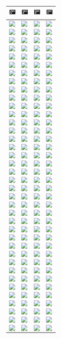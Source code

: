 | &#128444; | &#128444; | &#128444; | &#128444; |
|  ---  |  ---  |  ---  |  ---  |
| ![](https://codeberg.org/crimeflare/stop_cloudflare/raw/branch/master/image/2020_07_cloudflaredown.jpg) | ![](https://codeberg.org/crimeflare/stop_cloudflare/raw/branch/master/image/accdenied.jpg) | ![](https://codeberg.org/crimeflare/stop_cloudflare/raw/branch/master/image/annoyed.jpg) | ![](https://codeberg.org/crimeflare/stop_cloudflare/raw/branch/master/image/anonexist.jpg) |
| ![](https://codeberg.org/crimeflare/stop_cloudflare/raw/branch/master/image/aonurjm.jpg) | ![](https://codeberg.org/crimeflare/stop_cloudflare/raw/branch/master/image/apology.jpg) | ![](https://codeberg.org/crimeflare/stop_cloudflare/raw/branch/master/image/banvpn.jpg) | ![](https://codeberg.org/crimeflare/stop_cloudflare/raw/branch/master/image/banvpn2.jpg) |
| ![](https://codeberg.org/crimeflare/stop_cloudflare/raw/branch/master/image/blockedbyjustin.jpg) | ![](https://codeberg.org/crimeflare/stop_cloudflare/raw/branch/master/image/blockedbymatthewprince.jpg) | ![](https://codeberg.org/crimeflare/stop_cloudflare/raw/branch/master/image/blockedbymatthewprince2.jpg) | ![](https://codeberg.org/crimeflare/stop_cloudflare/raw/branch/master/image/border_patrol.jpg) |
| ![](https://codeberg.org/crimeflare/stop_cloudflare/raw/branch/master/image/browdifftbcx.gif) | ![](https://codeberg.org/crimeflare/stop_cloudflare/raw/branch/master/image/browserdiff.jpg) | ![](https://codeberg.org/crimeflare/stop_cloudflare/raw/branch/master/image/butitsdown.jpg) | ![](https://codeberg.org/crimeflare/stop_cloudflare/raw/branch/master/image/cf_deleteandkeep.jpg) |
| ![](https://codeberg.org/crimeflare/stop_cloudflare/raw/branch/master/image/cfblockbothuman.jpg) | ![](https://codeberg.org/crimeflare/stop_cloudflare/raw/branch/master/image/cfbloghtmledit.jpg) | ![](https://codeberg.org/crimeflare/stop_cloudflare/raw/branch/master/image/cfcenrev_01.jpg) | ![](https://codeberg.org/crimeflare/stop_cloudflare/raw/branch/master/image/cfcenrev_02.jpg) |
| ![](https://codeberg.org/crimeflare/stop_cloudflare/raw/branch/master/image/cfcenrev_03.jpg) | ![](https://codeberg.org/crimeflare/stop_cloudflare/raw/branch/master/image/cfdnsprob.jpg) | ![](https://codeberg.org/crimeflare/stop_cloudflare/raw/branch/master/image/cfdonate.jpg) | ![](https://codeberg.org/crimeflare/stop_cloudflare/raw/branch/master/image/cfdown2019.jpg) |
| ![](https://codeberg.org/crimeflare/stop_cloudflare/raw/branch/master/image/cfdowncfcom.jpg) | ![](https://codeberg.org/crimeflare/stop_cloudflare/raw/branch/master/image/cfdox_dox.jpg) | ![](https://codeberg.org/crimeflare/stop_cloudflare/raw/branch/master/image/cfdox_ex1.jpg) | ![](https://codeberg.org/crimeflare/stop_cloudflare/raw/branch/master/image/cfdox_ex2.jpg) |
| ![](https://codeberg.org/crimeflare/stop_cloudflare/raw/branch/master/image/cfdox_kill.jpg) | ![](https://codeberg.org/crimeflare/stop_cloudflare/raw/branch/master/image/cfdox_swat.jpg) | ![](https://codeberg.org/crimeflare/stop_cloudflare/raw/branch/master/image/cfdox_threat.jpg) | ![](https://codeberg.org/crimeflare/stop_cloudflare/raw/branch/master/image/cfdox_what.jpg) |
| ![](https://codeberg.org/crimeflare/stop_cloudflare/raw/branch/master/image/cferr1010bsig.jpg) | ![](https://codeberg.org/crimeflare/stop_cloudflare/raw/branch/master/image/cferr1016.jpg) | ![](https://codeberg.org/crimeflare/stop_cloudflare/raw/branch/master/image/cferr1016sp.jpg) | ![](https://codeberg.org/crimeflare/stop_cloudflare/raw/branch/master/image/cfhelp204144518.jpg) |
| ![](https://codeberg.org/crimeflare/stop_cloudflare/raw/branch/master/image/cfhelpforum.jpg) | ![](https://codeberg.org/crimeflare/stop_cloudflare/raw/branch/master/image/cfisnotanoption.jpg) | ![](https://codeberg.org/crimeflare/stop_cloudflare/raw/branch/master/image/cfmarketshare.jpg) | ![](https://codeberg.org/crimeflare/stop_cloudflare/raw/branch/master/image/cfsiryoublocked.jpg) |
| ![](https://codeberg.org/crimeflare/stop_cloudflare/raw/branch/master/image/cfspam01.jpg) | ![](https://codeberg.org/crimeflare/stop_cloudflare/raw/branch/master/image/cfspam02.jpg) | ![](https://codeberg.org/crimeflare/stop_cloudflare/raw/branch/master/image/cfspam03.jpg) | ![](https://codeberg.org/crimeflare/stop_cloudflare/raw/branch/master/image/cfspambrittany.jpg) |
| ![](https://codeberg.org/crimeflare/stop_cloudflare/raw/branch/master/image/cfspamtwtr.jpg) | ![](https://codeberg.org/crimeflare/stop_cloudflare/raw/branch/master/image/cfstrengthdata.jpg) | ![](https://codeberg.org/crimeflare/stop_cloudflare/raw/branch/master/image/cftestgoogle.jpg) | ![](https://codeberg.org/crimeflare/stop_cloudflare/raw/branch/master/image/cftmnt.jpg) |
| ![](https://codeberg.org/crimeflare/stop_cloudflare/raw/branch/master/image/cfublock.jpg) | ![](https://codeberg.org/crimeflare/stop_cloudflare/raw/branch/master/image/cfviopl_notdel.jpg) | ![](https://codeberg.org/crimeflare/stop_cloudflare/raw/branch/master/image/cfviopl_tp.jpg) | ![](https://codeberg.org/crimeflare/stop_cloudflare/raw/branch/master/image/cfvotm_01.jpg) |
| ![](https://codeberg.org/crimeflare/stop_cloudflare/raw/branch/master/image/cfvotm_02.jpg) | ![](https://codeberg.org/crimeflare/stop_cloudflare/raw/branch/master/image/cfwontobey.jpg) | ![](https://codeberg.org/crimeflare/stop_cloudflare/raw/branch/master/image/changeorgasn.jpg) | ![](https://codeberg.org/crimeflare/stop_cloudflare/raw/branch/master/image/changeorgtor.jpg) |
| ![](https://codeberg.org/crimeflare/stop_cloudflare/raw/branch/master/image/chinaphone.jpg) | ![](https://codeberg.org/crimeflare/stop_cloudflare/raw/branch/master/image/cloudflare_with_ddosguard.jpg) | ![](https://codeberg.org/crimeflare/stop_cloudflare/raw/branch/master/image/cloudflarechina.jpg) | ![](https://codeberg.org/crimeflare/stop_cloudflare/raw/branch/master/image/cloudflaredearuser.jpg) |
| ![](https://codeberg.org/crimeflare/stop_cloudflare/raw/branch/master/image/cloudflareinternalerror.jpg) | ![](https://codeberg.org/crimeflare/stop_cloudflare/raw/branch/master/image/cloudflareoutage-2020.jpg) | ![](https://codeberg.org/crimeflare/stop_cloudflare/raw/branch/master/image/crimeflare-logo.png) | ![](https://codeberg.org/crimeflare/stop_cloudflare/raw/branch/master/image/dhssaid.jpg) |
| ![](https://codeberg.org/crimeflare/stop_cloudflare/raw/branch/master/image/dnsfailtest.jpg) | ![](https://codeberg.org/crimeflare/stop_cloudflare/raw/branch/master/image/eastdakota_1273277839102656515.jpg) | ![](https://codeberg.org/crimeflare/stop_cloudflare/raw/branch/master/image/edw_snow.jpg) | ![](https://codeberg.org/crimeflare/stop_cloudflare/raw/branch/master/image/federalinterest.jpg) |
| ![](https://codeberg.org/crimeflare/stop_cloudflare/raw/branch/master/image/fedup_fucking_hcaptcha.jpg) | ![](https://codeberg.org/crimeflare/stop_cloudflare/raw/branch/master/image/firefox-cloudflare-dns-settings.jpg) | ![](https://codeberg.org/crimeflare/stop_cloudflare/raw/branch/master/image/firefoxdns.jpg) | ![](https://codeberg.org/crimeflare/stop_cloudflare/raw/branch/master/image/fixthedamn.jpg) |
| ![](https://codeberg.org/crimeflare/stop_cloudflare/raw/branch/master/image/freemoldybread.jpg) | ![](https://codeberg.org/crimeflare/stop_cloudflare/raw/branch/master/image/goodorbad.jpg) | ![](https://codeberg.org/crimeflare/stop_cloudflare/raw/branch/master/image/googlerecaptcha.jpg) | ![](https://codeberg.org/crimeflare/stop_cloudflare/raw/branch/master/image/hcaptcha_abrv.jpg) |
| ![](https://codeberg.org/crimeflare/stop_cloudflare/raw/branch/master/image/hcaptcha_chrome.jpg) | ![](https://codeberg.org/crimeflare/stop_cloudflare/raw/branch/master/image/honeypot.gif) | ![](https://codeberg.org/crimeflare/stop_cloudflare/raw/branch/master/image/howcfwork.jpg) | ![](https://codeberg.org/crimeflare/stop_cloudflare/raw/branch/master/image/howvpnwork.jpg) |
| ![](https://codeberg.org/crimeflare/stop_cloudflare/raw/branch/master/image/htmlalertcloudflare.jpg) | ![](https://codeberg.org/crimeflare/stop_cloudflare/raw/branch/master/image/htmlalertcloudflare2.jpg) | ![](https://codeberg.org/crimeflare/stop_cloudflare/raw/branch/master/image/iminurtls.jpg) | ![](https://codeberg.org/crimeflare/stop_cloudflare/raw/branch/master/image/imnotarobot.gif) |
| ![](https://codeberg.org/crimeflare/stop_cloudflare/raw/branch/master/image/imnotarobot.jpg) | ![](https://codeberg.org/crimeflare/stop_cloudflare/raw/branch/master/image/imunify360.jpg) | ![](https://codeberg.org/crimeflare/stop_cloudflare/raw/branch/master/image/isatpreview.jpg) | ![](https://codeberg.org/crimeflare/stop_cloudflare/raw/branch/master/image/ismmpreview.jpg) |
| ![](https://codeberg.org/crimeflare/stop_cloudflare/raw/branch/master/image/itsreallythatbad.jpg) | ![](https://codeberg.org/crimeflare/stop_cloudflare/raw/branch/master/image/iusetor_alith.jpg) | ![](https://codeberg.org/crimeflare/stop_cloudflare/raw/branch/master/image/liberapay.jpg) | ![](https://codeberg.org/crimeflare/stop_cloudflare/raw/branch/master/image/lynx_cloudflare.gif) |
| ![](https://codeberg.org/crimeflare/stop_cloudflare/raw/branch/master/image/matthew_prince.jpg) | ![](https://codeberg.org/crimeflare/stop_cloudflare/raw/branch/master/image/notfastervpn.jpg) | ![](https://codeberg.org/crimeflare/stop_cloudflare/raw/branch/master/image/nsaslide_prismcorp.gif) | ![](https://codeberg.org/crimeflare/stop_cloudflare/raw/branch/master/image/omsappl.jpg) |
| ![](https://codeberg.org/crimeflare/stop_cloudflare/raw/branch/master/image/omsdroid.jpg) | ![](https://codeberg.org/crimeflare/stop_cloudflare/raw/branch/master/image/omsirl.jpg) | ![](https://codeberg.org/crimeflare/stop_cloudflare/raw/branch/master/image/omsirl2.jpg) | ![](https://codeberg.org/crimeflare/stop_cloudflare/raw/branch/master/image/omsjsck.jpg) |
| ![](https://codeberg.org/crimeflare/stop_cloudflare/raw/branch/master/image/omsnote.jpg) | ![](https://codeberg.org/crimeflare/stop_cloudflare/raw/branch/master/image/omsstream.jpg) | ![](https://codeberg.org/crimeflare/stop_cloudflare/raw/branch/master/image/onemorestep.jpg) | ![](https://codeberg.org/crimeflare/stop_cloudflare/raw/branch/master/image/opennic.jpg) |
| ![](https://codeberg.org/crimeflare/stop_cloudflare/raw/branch/master/image/people.jpg) | ![](https://codeberg.org/crimeflare/stop_cloudflare/raw/branch/master/image/peopledonotthink.jpg) | ![](https://codeberg.org/crimeflare/stop_cloudflare/raw/branch/master/image/pizza.jpg) | ![](https://codeberg.org/crimeflare/stop_cloudflare/raw/branch/master/image/prism_gfe.jpg) |
| ![](https://codeberg.org/crimeflare/stop_cloudflare/raw/branch/master/image/prismattnsa.jpg) | ![](https://codeberg.org/crimeflare/stop_cloudflare/raw/branch/master/image/rssfeedovercf.jpg) | ![](https://codeberg.org/crimeflare/stop_cloudflare/raw/branch/master/image/runbeforeitstoolate.jpg) | ![](https://codeberg.org/crimeflare/stop_cloudflare/raw/branch/master/image/shadycloudflare.jpg) |
| ![](https://codeberg.org/crimeflare/stop_cloudflare/raw/branch/master/image/siteground.jpg) | ![](https://codeberg.org/crimeflare/stop_cloudflare/raw/branch/master/image/sniff2.gif) | ![](https://codeberg.org/crimeflare/stop_cloudflare/raw/branch/master/image/sorry.jpg) | ![](https://codeberg.org/crimeflare/stop_cloudflare/raw/branch/master/image/stopcf.jpg) |
| ![](https://codeberg.org/crimeflare/stop_cloudflare/raw/branch/master/image/tor_nontor_diff.jpg) | ![](https://codeberg.org/crimeflare/stop_cloudflare/raw/branch/master/image/twe_dz.jpg) | ![](https://codeberg.org/crimeflare/stop_cloudflare/raw/branch/master/image/twe_eptg.jpg) | ![](https://codeberg.org/crimeflare/stop_cloudflare/raw/branch/master/image/twe_ial.jpg) |
| ![](https://codeberg.org/crimeflare/stop_cloudflare/raw/branch/master/image/twe_jb.jpg) | ![](https://codeberg.org/crimeflare/stop_cloudflare/raw/branch/master/image/twe_lb.jpg) | ![](https://codeberg.org/crimeflare/stop_cloudflare/raw/branch/master/image/usershoulddecide.jpg) | ![](https://codeberg.org/crimeflare/stop_cloudflare/raw/branch/master/image/watcloudflare.jpg) |
| ![](https://codeberg.org/crimeflare/stop_cloudflare/raw/branch/master/image/wearetrulysorry.jpg) | ![](https://codeberg.org/crimeflare/stop_cloudflare/raw/branch/master/image/whoismp.jpg) | ![](https://codeberg.org/crimeflare/stop_cloudflare/raw/branch/master/image/whousetor.jpg) | ![](https://codeberg.org/crimeflare/stop_cloudflare/raw/branch/master/image/whydoihavetosolveacaptcha.jpg) |
| ![](https://codeberg.org/crimeflare/stop_cloudflare/raw/branch/master/image/word_cloudflarefree.jpg) | ![](https://codeberg.org/crimeflare/stop_cloudflare/raw/branch/master/image/wtfcf.jpg) | ![](https://codeberg.org/crimeflare/stop_cloudflare/raw/branch/master/image/telegram/0be13101e79fcb5e90c7e949c234040e.jpg) | ![](https://codeberg.org/crimeflare/stop_cloudflare/raw/branch/master/image/telegram/0ff5d6441c53720c194af7e61fbd89ac.jpg) |
| ![](https://codeberg.org/crimeflare/stop_cloudflare/raw/branch/master/image/telegram/003adf34b034f1eb38e83fcc41b045ab.jpg) | ![](https://codeberg.org/crimeflare/stop_cloudflare/raw/branch/master/image/telegram/4b644ffa2bfe836565dec686fb81238f.jpg) | ![](https://codeberg.org/crimeflare/stop_cloudflare/raw/branch/master/image/telegram/4cdf036c1e45f1e943dda3e26d4cffb9.jpg) | ![](https://codeberg.org/crimeflare/stop_cloudflare/raw/branch/master/image/telegram/8e3379b250ea970c8d59eba1d154b560.jpg) |
| ![](https://codeberg.org/crimeflare/stop_cloudflare/raw/branch/master/image/telegram/8f3ef93452628296440814c81b75bfeb.jpg) | ![](https://codeberg.org/crimeflare/stop_cloudflare/raw/branch/master/image/telegram/29b88092ed1f0091796d76baf07a7fbd.jpg) | ![](https://codeberg.org/crimeflare/stop_cloudflare/raw/branch/master/image/telegram/67a77bc9b1e1a741496716482f7f6322.jpg) | ![](https://codeberg.org/crimeflare/stop_cloudflare/raw/branch/master/image/telegram/79faadc7398477a7e1623af99a6ec9ae.jpg) |
| ![](https://codeberg.org/crimeflare/stop_cloudflare/raw/branch/master/image/telegram/320b8067457ce8c47838c4a07fad670b.jpg) | ![](https://codeberg.org/crimeflare/stop_cloudflare/raw/branch/master/image/telegram/668c1ba0df11d5d8ef81b24e767ea3f7.jpg) | ![](https://codeberg.org/crimeflare/stop_cloudflare/raw/branch/master/image/telegram/12134212fc9821e514a94888f3e2c902.jpg) | ![](https://codeberg.org/crimeflare/stop_cloudflare/raw/branch/master/image/telegram/a1e84595157d8ddc3985536878f53877.jpg) |
| ![](https://codeberg.org/crimeflare/stop_cloudflare/raw/branch/master/image/telegram/adf85b43581e1f68d4466c28e2c5c5fc.jpg) | ![](https://codeberg.org/crimeflare/stop_cloudflare/raw/branch/master/image/telegram/c81238387627b4bfd3dcd60f56d41626.jpg) | ![](https://codeberg.org/crimeflare/stop_cloudflare/raw/branch/master/image/telegram/cade80ec63cf119d8052cd5a8def2b3a.jpg) | ![](https://codeberg.org/crimeflare/stop_cloudflare/raw/branch/master/image/telegram/df2dc65af0ac66dcc68b3bfa9338bde3.jpg) |
| ![](https://codeberg.org/crimeflare/stop_cloudflare/raw/branch/master/image/telegram/f029fcf244af884f6628decb7b15a8a9.jpg) | ![](https://codeberg.org/crimeflare/stop_cloudflare/raw/branch/master/image/telegram/f6144c62db17a84c3bbd4d4f3eda8067.jpg) | ![](https://codeberg.org/crimeflare/stop_cloudflare/raw/branch/master/image/telegram/fe185b082ea67a734859b4ece650c4a5.jpg) | ![](https://codeberg.org/crimeflare/stop_cloudflare/raw/branch/master/image/clapclapclap.gif) |
